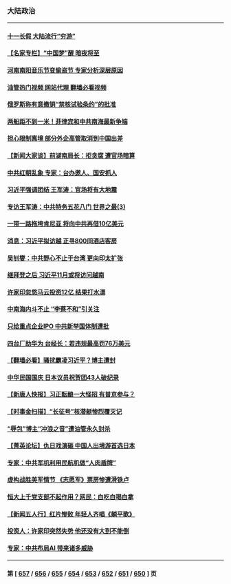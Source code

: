 ### 大陆政治
---
#### [十一长假 大陆流行“穷游”](../../pages/ncid277/n14089765.md?10070045) 
#### [【名家专栏】“中国梦”醒 暗夜将至](../../pages/ncid277/n14088776.md?10070045) 
#### [河南南阳音乐节变偷盗节 专家分析深层原因](../../pages/ncid277/n14089616.md?10070045) 
#### [油管热门视频 网站代理 翻墙必看视频](http://138.2.39.72:81/youtube.html?epic-marker?10070045)
#### [俄罗斯称有意撤销“禁核试验条约”的批准](../../pages/ncid277/n14089692.md?10070045) 
#### [两船距不到一米！菲律宾和中共南海最新争端](../../pages/ncid277/n14089764.md?10070045) 
#### [担心限制离境 部分外企高管取消到中国出差](../../pages/ncid277/n14089660.md?10070045) 
#### [【新闻大家谈】前湖南局长：拒贪腐 遭官场暗算](../../pages/ncid277/n14089711.md?10070045) 
#### [中共红朝乱象 专家：台办邀人、国安抓人](../../pages/ncid277/n14089544.md?10070045) 
#### [习近平强调团结 王军涛：官场将有大地震](../../pages/ncid277/n14089478.md?10070045) 
#### [专访王军涛：中共特务五花八门 世界之最(3)](../../pages/ncid277/n14086905.md?10070045) 
#### [一带一路拖垮肯尼亚 将向中共再借10亿美元](../../pages/ncid277/n14089645.md?10070045) 
#### [消息：习近平拟访越 正寻800间酒店客房](../../pages/ncid277/n14089534.md?10070045) 
#### [吴钊燮：中共野心不止于台湾 更向印太扩张](../../pages/ncid277/n14089418.md?10070045) 
#### [继拜登之后 习近平11月或将访问越南](../../pages/ncid277/n14089545.md?10070045) 
#### [许家印忽悠马云投资12亿 结果打水漂](../../pages/ncid277/n14089403.md?10070045) 
#### [中南海内斗不止 “李蔡不和”引关注](../../pages/ncid277/n14089422.md?10070045) 
#### [只给重点企业IPO 中共新举国体制遭批](../../pages/ncid277/n14089340.md?10070045) 
#### [四台厂助华为 台经长：若违规最高罚76万美元](../../pages/ncid277/n14089307.md?10070045) 
#### [【翻墙必看】骚扰霸凌习近平？博主遭封](../../pages/ncid277/n14089305.md?10070045) 
#### [中华民国国庆 日本议员祝贺团43人破纪录](../../pages/ncid277/n14088666.md?10070045) 
#### [【新唐人快报】习正酝酿一大怪招 有普京参与？](../../pages/ncid277/n14089137.md?10070045) 
#### [【时事金扫描】“长征号”核潜艇惨烈覆灭记](../../pages/ncid277/n14089158.md?10070045) 
#### [“辱包”博主“冲浪之音”遭油管永久封杀](../../pages/ncid277/n14089225.md?10070045) 
#### [【菁英论坛】仇日戏演砸 中国人出境游首选日本](../../pages/ncid277/n14089162.md?10070045) 
#### [专家：中共军机利用民航机做“人肉盾牌”](../../pages/ncid277/n14089230.md?10070045) 
#### [虚构战胜美军情节 《志愿军》票房惨遭滑铁卢](../../pages/ncid277/n14089111.md?10070045) 
#### [恒大上千党支部不起作用？网民：白吃白喝白拿](../../pages/ncid277/n14089192.md?10070045) 
#### [【新闻五人行】红片惨败 年轻人齐唱《躺平歌》](../../pages/ncid277/n14088939.md?10070045) 
#### [投资人：许家印突然失势 他还没有大到不能倒](../../pages/ncid277/n14089052.md?10070045) 
#### [专家：中共布局AI 带来诸多威胁](../../pages/ncid277/n14089043.md?10070045) 

---
#### 第 [ [657](./657.md?10070045) / [656](./656.md?10070045) / [655](./655.md?10070045) / [654](./654.md?10070045) / [653](./653.md?10070045) / [652](./652.md?10070045) / [651](./651.md?10070045) / [650](./650.md?10070045) ] 页
